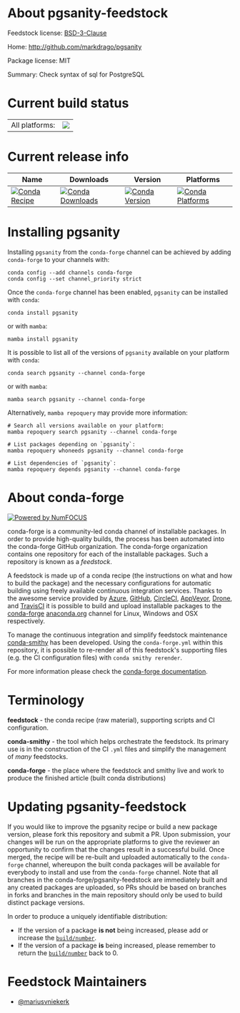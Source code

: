 About pgsanity-feedstock
========================

Feedstock license: [BSD-3-Clause](https://github.com/conda-forge/pgsanity-feedstock/blob/main/LICENSE.txt)

Home: http://github.com/markdrago/pgsanity

Package license: MIT

Summary: Check syntax of sql for PostgreSQL

Current build status
====================


<table><tr><td>All platforms:</td>
    <td>
      <a href="https://dev.azure.com/conda-forge/feedstock-builds/_build/latest?definitionId=11878&branchName=main">
        <img src="https://dev.azure.com/conda-forge/feedstock-builds/_apis/build/status/pgsanity-feedstock?branchName=main">
      </a>
    </td>
  </tr>
</table>

Current release info
====================

| Name | Downloads | Version | Platforms |
| --- | --- | --- | --- |
| [![Conda Recipe](https://img.shields.io/badge/recipe-pgsanity-green.svg)](https://anaconda.org/conda-forge/pgsanity) | [![Conda Downloads](https://img.shields.io/conda/dn/conda-forge/pgsanity.svg)](https://anaconda.org/conda-forge/pgsanity) | [![Conda Version](https://img.shields.io/conda/vn/conda-forge/pgsanity.svg)](https://anaconda.org/conda-forge/pgsanity) | [![Conda Platforms](https://img.shields.io/conda/pn/conda-forge/pgsanity.svg)](https://anaconda.org/conda-forge/pgsanity) |

Installing pgsanity
===================

Installing `pgsanity` from the `conda-forge` channel can be achieved by adding `conda-forge` to your channels with:

```
conda config --add channels conda-forge
conda config --set channel_priority strict
```

Once the `conda-forge` channel has been enabled, `pgsanity` can be installed with `conda`:

```
conda install pgsanity
```

or with `mamba`:

```
mamba install pgsanity
```

It is possible to list all of the versions of `pgsanity` available on your platform with `conda`:

```
conda search pgsanity --channel conda-forge
```

or with `mamba`:

```
mamba search pgsanity --channel conda-forge
```

Alternatively, `mamba repoquery` may provide more information:

```
# Search all versions available on your platform:
mamba repoquery search pgsanity --channel conda-forge

# List packages depending on `pgsanity`:
mamba repoquery whoneeds pgsanity --channel conda-forge

# List dependencies of `pgsanity`:
mamba repoquery depends pgsanity --channel conda-forge
```


About conda-forge
=================

[![Powered by
NumFOCUS](https://img.shields.io/badge/powered%20by-NumFOCUS-orange.svg?style=flat&colorA=E1523D&colorB=007D8A)](https://numfocus.org)

conda-forge is a community-led conda channel of installable packages.
In order to provide high-quality builds, the process has been automated into the
conda-forge GitHub organization. The conda-forge organization contains one repository
for each of the installable packages. Such a repository is known as a *feedstock*.

A feedstock is made up of a conda recipe (the instructions on what and how to build
the package) and the necessary configurations for automatic building using freely
available continuous integration services. Thanks to the awesome service provided by
[Azure](https://azure.microsoft.com/en-us/services/devops/), [GitHub](https://github.com/),
[CircleCI](https://circleci.com/), [AppVeyor](https://www.appveyor.com/),
[Drone](https://cloud.drone.io/welcome), and [TravisCI](https://travis-ci.com/)
it is possible to build and upload installable packages to the
[conda-forge](https://anaconda.org/conda-forge) [anaconda.org](https://anaconda.org/)
channel for Linux, Windows and OSX respectively.

To manage the continuous integration and simplify feedstock maintenance
[conda-smithy](https://github.com/conda-forge/conda-smithy) has been developed.
Using the ``conda-forge.yml`` within this repository, it is possible to re-render all of
this feedstock's supporting files (e.g. the CI configuration files) with ``conda smithy rerender``.

For more information please check the [conda-forge documentation](https://conda-forge.org/docs/).

Terminology
===========

**feedstock** - the conda recipe (raw material), supporting scripts and CI configuration.

**conda-smithy** - the tool which helps orchestrate the feedstock.
                   Its primary use is in the construction of the CI ``.yml`` files
                   and simplify the management of *many* feedstocks.

**conda-forge** - the place where the feedstock and smithy live and work to
                  produce the finished article (built conda distributions)


Updating pgsanity-feedstock
===========================

If you would like to improve the pgsanity recipe or build a new
package version, please fork this repository and submit a PR. Upon submission,
your changes will be run on the appropriate platforms to give the reviewer an
opportunity to confirm that the changes result in a successful build. Once
merged, the recipe will be re-built and uploaded automatically to the
`conda-forge` channel, whereupon the built conda packages will be available for
everybody to install and use from the `conda-forge` channel.
Note that all branches in the conda-forge/pgsanity-feedstock are
immediately built and any created packages are uploaded, so PRs should be based
on branches in forks and branches in the main repository should only be used to
build distinct package versions.

In order to produce a uniquely identifiable distribution:
 * If the version of a package **is not** being increased, please add or increase
   the [``build/number``](https://docs.conda.io/projects/conda-build/en/latest/resources/define-metadata.html#build-number-and-string).
 * If the version of a package **is** being increased, please remember to return
   the [``build/number``](https://docs.conda.io/projects/conda-build/en/latest/resources/define-metadata.html#build-number-and-string)
   back to 0.

Feedstock Maintainers
=====================

* [@mariusvniekerk](https://github.com/mariusvniekerk/)

